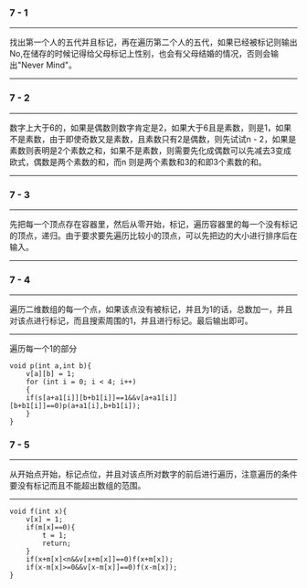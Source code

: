 ### 7 - 1

---

找出第一个人的五代并且标记，再在遍历第二个人的五代，如果已经被标记则输出No,在储存的时候记得给父母标记上性别，也会有父母结婚的情况，否则会输出"Never Mind"。

---

### 7 - 2

---

数字上大于6的，如果是偶数则数字肯定是2，如果大于6且是素数，则是1，如果不是素数，由于即使奇数又是素数，且素数只有2是偶数，则先试试n - 2，如果是素数则表明是2个素数之和，如果不是素数，则需要先化成偶数可以先减去3变成欧式，偶数是两个素数的和，而n 则是两个素数和3的和即3个素数的和。

---

### 7 - 3

---

先把每一个顶点存在容器里，然后从零开始，标记，遍历容器里的每一个没有标记的顶点，递归。由于要求要先遍历比较小的顶点，可以先把边的大小进行排序后在输入。

---

### 7 - 4

---

遍历二维数组的每一个点，如果该点没有被标记，并且为1的话，总数加一，并且对该点进行标记，而且搜索周围的1，并且进行标记。最后输出即可。

---

遍历每一个1的部分

```
void p(int a,int b){
    v[a][b] = 1;
    for (int i = 0; i < 4; i++)
    {
    if(s[a+a1[i]][b+b1[i]]==1&&v[a+a1[i]][b+b1[i]]==0)p(a+a1[i],b+b1[i]);
    }
}
```



### 7 - 5

---

从开始点开始，标记点位，并且对该点所对数字的前后进行遍历，注意遍历的条件要没有标记而且不能超出数组的范围。

---

```
void f(int x){
    v[x] = 1;
    if(m[x]==0){
        t = 1;
        return;
    }
    if(x+m[x]<n&&v[x+m[x]]==0)f(x+m[x]);
    if(x-m[x]>=0&&v[x-m[x]]==0)f(x-m[x]);
}
```

